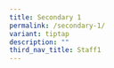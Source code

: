 ```yaml
---
title: Secondary 1
permalink: /secondary-1/
variant: tiptap
description: ""
third_nav_title: Staff1
---
```

